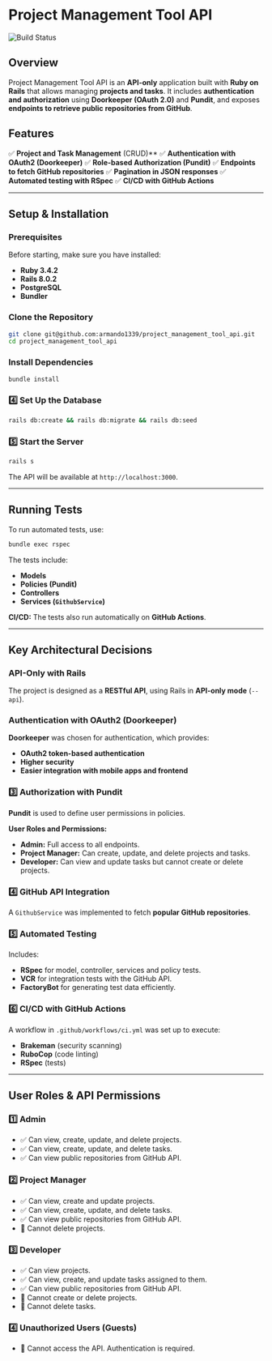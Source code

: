 # Project Management Tool API

![Build Status](https://github.com/armando1339/project_management_tool_api/actions/workflows/ci.yml/badge.svg)

## Overview

Project Management Tool API is an **API-only** application built with **Ruby on Rails** that allows managing **projects and tasks**. It includes **authentication and authorization** using **Doorkeeper (OAuth 2.0)** and **Pundit**, and exposes **endpoints to retrieve public repositories from GitHub**.

## Features

✅ **Project and Task Management** (CRUD)**
✅ **Authentication with OAuth2 (Doorkeeper)**
✅ **Role-based Authorization (Pundit)**
✅ **Endpoints to fetch GitHub repositories**
✅ **Pagination in JSON responses**
✅ **Automated testing with RSpec**
✅ **CI/CD with GitHub Actions**

---

## **Setup & Installation**

### **Prerequisites**

Before starting, make sure you have installed:

- **Ruby 3.4.2**
- **Rails 8.0.2**
- **PostgreSQL**
- **Bundler**

### **Clone the Repository**

```sh
git clone git@github.com:armando1339/project_management_tool_api.git
cd project_management_tool_api
```

### **Install Dependencies**

```sh
bundle install
```

### **4️⃣ Set Up the Database**

```sh
rails db:create && rails db:migrate && rails db:seed
```

### **5️⃣ Start the Server**

```sh
rails s
```

The API will be available at `http://localhost:3000`.

---

## **Running Tests**

To run automated tests, use:

```sh
bundle exec rspec
```

The tests include:

- **Models**
- **Policies (Pundit)**
- **Controllers**
- **Services (`GithubService`)**

**CI/CD:** The tests also run automatically on **GitHub Actions**.

---

## **Key Architectural Decisions**

### **API-Only with Rails**

The project is designed as a **RESTful API**, using Rails in **API-only mode** (`--api`).

### **Authentication with OAuth2 (Doorkeeper)**

**Doorkeeper** was chosen for authentication, which provides:

- **OAuth2 token-based authentication**
- **Higher security**
- **Easier integration with mobile apps and frontend**

### **3️⃣ Authorization with Pundit**

**Pundit** is used to define user permissions in policies.

**User Roles and Permissions:**

- **Admin:** Full access to all endpoints.
- **Project Manager:** Can create, update, and delete projects and tasks.
- **Developer:** Can view and update tasks but cannot create or delete projects.

### **4️⃣ GitHub API Integration**

A `GithubService` was implemented to fetch **popular GitHub repositories**.

### **5️⃣ Automated Testing**

Includes:

- **RSpec** for model, controller, services and policy tests.
- **VCR** for integration tests with the GitHub API.
- **FactoryBot** for generating test data efficiently.

### **6️⃣ CI/CD with GitHub Actions**

A workflow in `.github/workflows/ci.yml` was set up to execute:

- **Brakeman** (security scanning)
- **RuboCop** (code linting)
- **RSpec** (tests)

---

## **User Roles & API Permissions**

### **1️⃣ Admin**

- ✅ Can view, create, update, and delete projects.
- ✅ Can view, create, update, and delete tasks.
- ✅ Can view public repositories from GitHub API.

### **2️⃣ Project Manager**

- ✅ Can view, create and update projects.
- ✅ Can view, create, update, and delete tasks.
- ✅ Can view public repositories from GitHub API.
- 🚫 Cannot delete projects.

### **3️⃣ Developer**

- ✅ Can view projects.
- ✅ Can view, create, and update tasks assigned to them.
- ✅ Can view public repositories from GitHub API.
- 🚫 Cannot create or delete projects.
- 🚫 Cannot delete tasks.

### **4️⃣ Unauthorized Users (Guests)**

- 🚫 Cannot access the API. Authentication is required.
